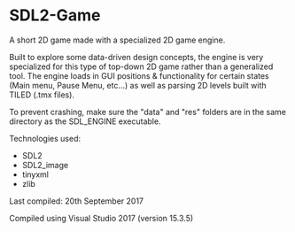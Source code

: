 # SDL2-Game
A short 2D game made with a specialized 2D game engine.

Built to explore some data-driven design concepts, the engine is very specialized for this type of top-down 2D game rather than a generalized tool. The engine loads in GUI positions & functionality for certain states (Main menu, Pause Menu, etc...) as well as parsing 2D levels built with TILED (.tmx files).

To prevent crashing, make sure the "data" and "res" folders are in the same directory as the SDL_ENGINE executable.

Technologies used:
- SDL2
- SDL2_image
- tinyxml
- zlib

Last compiled: 20th September 2017

Compiled using Visual Studio 2017 (version 15.3.5)

